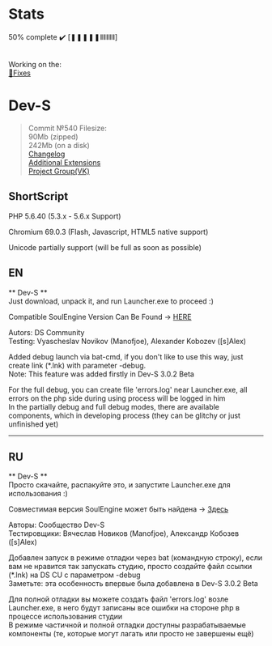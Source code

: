 # Stats
50% complete :heavy_check_mark:
[❚❚❚❚❚⫴⫴⫴⫴⫴]

<br>Working on  the:
<br><a href="https://github.com/KashaketCompany/Dev-S/projects/1">:wrench:Fixes</a>
# Dev-S
>Commit №540 Filesize:
<br>90Mb (zipped)
<br>242Mb (on a disk)
<br><a href="https://github.com/KashaketCompany/Dev-S/releases">Changelog</a>
<br><a href="https://github.com/KashaketCompany/Dev-S-Exts">Additional Extensions</a>
<br><a href="https://vk.com/kashaket">Project Group(VK)</a>
## ShortScript
PHP 5.6.40 (5.3.x - 5.6.x Support)

Chromium 69.0.3 (Flash, Javascript, HTML5 native support)

Unicode partially support (will be full as soon as possible)
## EN
** Dev-S **
<br>Just download, unpack it, and run Launcher.exe to proceed :)

Compatible SoulEngine Version Can Be Found -> <a href="https://github.com/KashaketCompany/soulengine">HERE</a>

Autors: DS Community<br>Testing: Vyascheslav Novikov (Manofjoe), Alexander Kobozev ([s]Alex)

Added debug launch via bat-cmd, if you don't like to use this way, just create link (*.lnk) with parameter -debug.
<br>Note: This feature was added firstly in Dev-S 3.0.2 Beta

For the full debug, you can create file 'errors.log' near Launcher.exe, all errors on the  php side during using process will be logged in him
<br>In the partially debug and full debug modes, there are available components, which in developing process (they can be glitchy or just unfinished yet)

---

## RU
** Dev-S **
<br>Просто скачайте, распакуйте это, и запустите Launcher.exe для использования :)

Совместимая версия SoulEngine может быть найдена -> <a href="https://github.com/KashaketCompany/soulengine">Здесь</a>

Авторы: Сообщество Dev-S <BR>Тестировщики: Вячеслав Новиков (Manofjoe), Александр Кобозев ([s]Alex)

Добавлен запуск в режиме отладки через bat (командную строку), если вам не нравится так запускать студию, просто создайте файл ссылки (*.lnk) на DS CU с параметром -debug
<br>Заметьте: эта особенность впервые была добавлена в Dev-S 3.0.2 Beta

Для полной отладки вы можете создать файл 'errors.log' возле Launcher.exe, в него будут записаны все ошибки на стороне php в процессе использования студии
<br>В режиме частичной и полной отладки доступны разрабатываемые компоненты (те, которые могут лагать или просто не завершены ещё)
